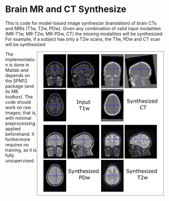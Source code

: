 # Brain MR and CT Synthesize
This is code for model-based image synthesize (translation) of brain CTs and MRIs (T1w, T2w, PDw). Given any combination of valid input modalities (MR-T1w, MR-T2w, MR-PDw, CT) the missing modalities will be synthesized. For example, if a subject has only a T2w scans, the T1w, PDw and CT scan will be synthesized:

<img style="float: right;" src="https://github.com/brudfors/synthesize-brain-mri-ct/blob/master/example.png" width="80%" height="80%">

The implementation is done in Matlab and depends on the SPM12 package (and its MB toolbox). The code should work on raw images; that is, with minimal preprocessing applied beforehand. It furthermore requires no training, as it is fully unsupervised.
